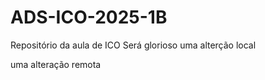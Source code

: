 # ADS-ICO-2025-1B
Repositório da aula de ICO
Será glorioso
uma alterção local

uma alteração remota
